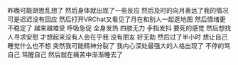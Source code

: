 昨晚可能胡思乱想了 然后身体就出现了一些反应 然后及时的向月表达了我的情况 可是迟迟没有回应 然后打开VRChat又看见了月在和别人一起逛地图 然后情绪更不稳定了 越来越难受 呼吸急促 全身发热 四肢无力 手指发抖 要死的感觉 然后想找人寻求安慰 才想起来没有人会在乎我
没有朋友 好无助 然后过了半小时 想让自己睡觉什么也不想 突然我可能精神分裂了 我内心深处最强大的人格出现了 不停的骂自己 骂醒自己 然后就在痛苦中渐渐睡去了
